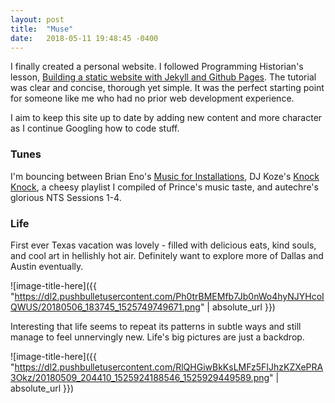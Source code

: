 ```yaml
---
layout: post
title:  "Muse"
date:   2018-05-11 19:48:45 -0400
---
```

I finally created a personal website. I followed Programming Historian's lesson, [Building a static website with Jekyll and Github Pages](https://programminghistorian.org/lessons/building-static-sites-with-jekyll-github-pages#on-windows-). The tutorial was clear and concise, thorough yet simple. It was the perfect starting point for someone like me who had no prior web development experience.


I aim to keep this site up to date by adding new content and more character as I continue Googling how to code stuff.


### Tunes


I'm bouncing between Brian Eno's [Music for Installations](https://open.spotify.com/album/3z6IlwN9dnSMNXDI2nMbfq?si=0ILGkymATsivdlwVXQrNnQ), DJ Koze's [Knock Knock](https://open.spotify.com/album/0sT4nyNxsvGNQr1O8OR83O?si=k3Idwjv1T7y5HboIGneUXA), a cheesy playlist I compiled of Prince's music taste, and autechre's glorious NTS Sessions 1-4.


### Life


First ever Texas vacation was lovely - filled with delicious eats, kind souls, and cool art in hellishly hot air. Definitely want to explore more of Dallas and Austin eventually.


![image-title-here]({{ "https://dl2.pushbulletusercontent.com/Ph0trBMEMfb7Jb0nWo4hyNJYHcoIQWUS/20180506_183745_1525749749671.png" | absolute_url }})


Interesting that life seems to repeat its patterns in subtle ways and still manage to feel unnervingly new. Life's big pictures are just a backdrop.


![image-title-here]({{ "https://dl2.pushbulletusercontent.com/RlQHGiwBkKsLMFz5FIJhzKZXePRA3Okz/20180509_204410_1525924188546_1525929449589.png" | absolute_url }})
